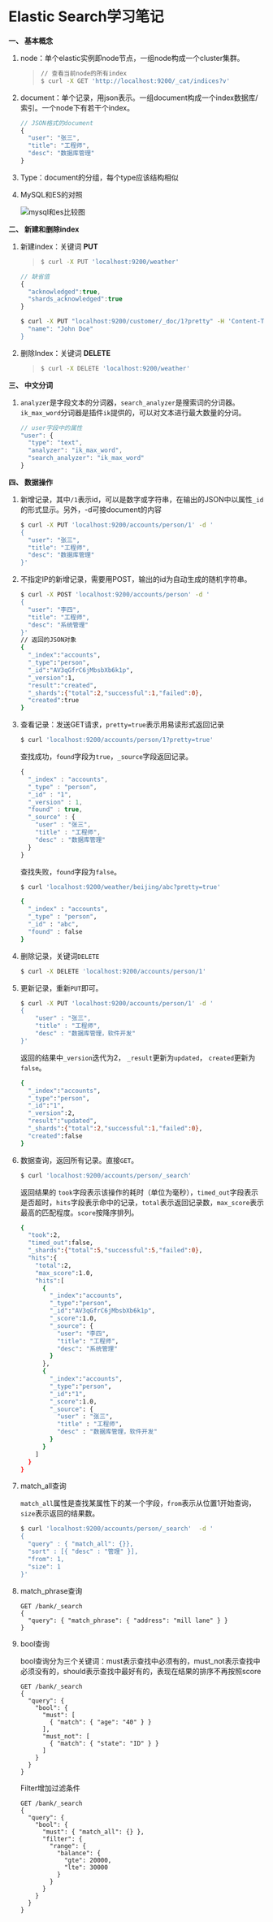 # Elastic Search学习笔记

**一、 基本概念**

1. node：单个elastic实例即node节点，一组node构成一个cluster集群。

   > ```bash
   > // 查看当前node的所有index
   > $ curl -X GET 'http://localhost:9200/_cat/indices?v'
   > ```

2. document：单个记录，用json表示。一组document构成一个index数据库/索引。一个node下有若干个index。

   ```javascript
   // JSON格式的document
   {
     "user": "张三",
     "title": "工程师",
     "desc": "数据库管理"
   }
   ```

3. Type：document的分组，每个type应该结构相似

4. MySQL和ES的对照

   ![mysql和es比较图](mysql和es比较图) 

**二、 新建和删除index**

1. 新建index：关键词 **PUT** 

   > ```bash
   > $ curl -X PUT 'localhost:9200/weather'
   > ```

   ```javascript
   // 缺省值
   {
     "acknowledged":true,
     "shards_acknowledged":true
   }
   ```

   ```bash
   $ curl -X PUT "localhost:9200/customer/_doc/1?pretty" -H 'Content-Type: application/json' -d'{
     "name": "John Doe"
   }
   ```

   

2. 删除Index：关键词 **DELETE**

   > ```bash
   > $ curl -X DELETE 'localhost:9200/weather'
   > ```

**三、 中文分词**

1. `analyzer`是字段文本的分词器，`search_analyzer`是搜索词的分词器。`ik_max_word`分词器是插件`ik`提供的，可以对文本进行最大数量的分词。

   ```javascript
   // user字段中的属性
   "user": {
     "type": "text",
     "analyzer": "ik_max_word",
     "search_analyzer": "ik_max_word"
   }
   ```

**四、 数据操作**

1. 新增记录，其中`/1`表示id，可以是数字或字符串，在输出的JSON中以属性`_id`的形式显示。另外，-d可接document的内容

   ```bash
   $ curl -X PUT 'localhost:9200/accounts/person/1' -d '
   {
     "user": "张三",
     "title": "工程师",
     "desc": "数据库管理"
   }' 
   ```

2. 不指定IP的新增记录，需要用POST，输出的id为自动生成的随机字符串。

   ```bash
   $ curl -X POST 'localhost:9200/accounts/person' -d '
   {
     "user": "李四",
     "title": "工程师",
     "desc": "系统管理"
   }'
   // 返回的JSON对象
   {
     "_index":"accounts",
     "_type":"person",
     "_id":"AV3qGfrC6jMbsbXb6k1p",
     "_version":1,
     "result":"created",
     "_shards":{"total":2,"successful":1,"failed":0},
     "created":true
   }
   ```

3. 查看记录：发送GET请求，`pretty=true`表示用易读形式返回记录

   ```bash
   $ curl 'localhost:9200/accounts/person/1?pretty=true'
   ```

   查找成功，`found`字段为`true`，`_source`字段返回记录。

   ```javascript
   {
     "_index" : "accounts",
     "_type" : "person",
     "_id" : "1",
     "_version" : 1,
     "found" : true,
     "_source" : {
       "user" : "张三",
       "title" : "工程师",
       "desc" : "数据库管理"
     }
   }
   ```

   查找失败，`found`字段为`false`。

   ```bash
   $ curl 'localhost:9200/weather/beijing/abc?pretty=true'
   
   {
     "_index" : "accounts",
     "_type" : "person",
     "_id" : "abc",
     "found" : false
   }
   ```

4. 删除记录，关键词`DELETE`

   ```bash
   $ curl -X DELETE 'localhost:9200/accounts/person/1'
   ```

5. 更新记录，重新`PUT`即可。

   ```bash
   $ curl -X PUT 'localhost:9200/accounts/person/1' -d '
   {
       "user" : "张三",
       "title" : "工程师",
       "desc" : "数据库管理，软件开发"
   }' 
   ```

   返回的结果中`_version`迭代为2， `_result`更新为`updated`， `created`更新为`false`。

   ```bash
   {
     "_index":"accounts",
     "_type":"person",
     "_id":"1",
     "_version":2,
     "result":"updated",
     "_shards":{"total":2,"successful":1,"failed":0},
     "created":false
   }
   ```

6. 数据查询，返回所有记录。直接`GET`。

   ```bash
   $ curl 'localhost:9200/accounts/person/_search'
   ```

   返回结果的 `took`字段表示该操作的耗时（单位为毫秒），`timed_out`字段表示是否超时，`hits`字段表示命中的记录，`total`表示返回记录数，`max_score`表示最高的匹配程度。`score`按降序排列。

   ```bash
   {
     "took":2,
     "timed_out":false,
     "_shards":{"total":5,"successful":5,"failed":0},
     "hits":{
       "total":2,
       "max_score":1.0,
       "hits":[
         {
           "_index":"accounts",
           "_type":"person",
           "_id":"AV3qGfrC6jMbsbXb6k1p",
           "_score":1.0,
           "_source": {
             "user": "李四",
             "title": "工程师",
             "desc": "系统管理"
           }
         },
         {
           "_index":"accounts",
           "_type":"person",
           "_id":"1",
           "_score":1.0,
           "_source": {
             "user" : "张三",
             "title" : "工程师",
             "desc" : "数据库管理，软件开发"
           }
         }
       ]
     }
   }
   ```

7. match_all查询

   `match_all`属性是查找某属性下的某一个字段，`from`表示从位置1开始查询，`size`表示返回的结果数。

   ```bash
   $ curl 'localhost:9200/accounts/person/_search'  -d '
   {
     "query" : { "match_all": {}},
     "sort" : [{ "desc" : "管理" }],
     "from": 1,
     "size": 1
   }'
   ```

8. match_phrase查询

   ```console
   GET /bank/_search
   {
     "query": { "match_phrase": { "address": "mill lane" } }
   }
   ```

9. bool查询

   bool查询分为三个关键词：must表示查找中必须有的，must_not表示查找中必须没有的，should表示查找中最好有的，表现在结果的排序不再按照score

   ```console
   GET /bank/_search
   {
     "query": {
       "bool": {
         "must": [
           { "match": { "age": "40" } }
         ],
         "must_not": [
           { "match": { "state": "ID" } }
         ]
       }
     }
   }
   ```

   Filter增加过滤条件

   ```console
   GET /bank/_search
   {
     "query": {
       "bool": {
         "must": { "match_all": {} },
         "filter": {
           "range": {
             "balance": {
               "gte": 20000,
               "lte": 30000
             }
           }
         }
       }
     }
   }
   ```

